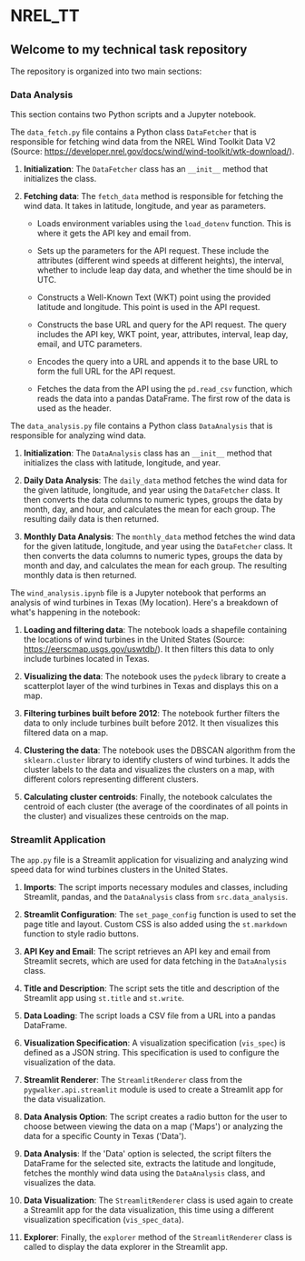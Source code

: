 # NREL_TT

## Welcome to my technical task repository

The repository is organized into two main sections:

### Data Analysis

This section contains two Python scripts and a Jupyter notebook.

The `data_fetch.py` file contains a Python class `DataFetcher` that is responsible for fetching wind data from the NREL Wind Toolkit Data V2 (Source: https://developer.nrel.gov/docs/wind/wind-toolkit/wtk-download/).

1. **Initialization**: The `DataFetcher` class has an `__init__` method that initializes the class. 

2. **Fetching data**: The `fetch_data` method is responsible for fetching the wind data. It takes in latitude, longitude, and year as parameters.

    - Loads environment variables using the `load_dotenv` function. This is where it gets the API key and email from.

    - Sets up the parameters for the API request. These include the attributes (different wind speeds at different heights), the interval, whether to include leap day data, and whether the time should be in UTC.

    - Constructs a Well-Known Text (WKT) point using the provided latitude and longitude. This point is used in the API request.

    - Constructs the base URL and query for the API request. The query includes the API key, WKT point, year, attributes, interval, leap day, email, and UTC parameters.

    - Encodes the query into a URL and appends it to the base URL to form the full URL for the API request.

    - Fetches the data from the API using the `pd.read_csv` function, which reads the data into a pandas DataFrame. The first row of the data is used as the header.

The `data_analysis.py` file contains a Python class `DataAnalysis` that is responsible for analyzing wind data.

1. **Initialization**: The `DataAnalysis` class has an `__init__` method that initializes the class with latitude, longitude, and year.

2. **Daily Data Analysis**: The `daily_data` method fetches the wind data for the given latitude, longitude, and year using the `DataFetcher` class. It then converts the data columns to numeric types, groups the data by month, day, and hour, and calculates the mean for each group. The resulting daily data is then returned.

3. **Monthly Data Analysis**: The `monthly_data` method fetches the wind data for the given latitude, longitude, and year using the `DataFetcher` class. It then converts the data columns to numeric types, groups the data by month and day, and calculates the mean for each group. The resulting monthly data is then returned.

The `wind_analysis.ipynb` file is a Jupyter notebook that performs an analysis of wind turbines in Texas (My location). Here's a breakdown of what's happening in the notebook:

1. **Loading and filtering data**: The notebook loads a shapefile containing the locations of wind turbines in the United States (Source: https://eerscmap.usgs.gov/uswtdb/). It then filters this data to only include turbines located in Texas.

2. **Visualizing the data**: The notebook uses the `pydeck` library to create a scatterplot layer of the wind turbines in Texas and displays this on a map.

3. **Filtering turbines built before 2012**: The notebook further filters the data to only include turbines built before 2012. It then visualizes this filtered data on a map.

4. **Clustering the data**: The notebook uses the DBSCAN algorithm from the `sklearn.cluster` library to identify clusters of wind turbines. It adds the cluster labels to the data and visualizes the clusters on a map, with different colors representing different clusters.

5. **Calculating cluster centroids**: Finally, the notebook calculates the centroid of each cluster (the average of the coordinates of all points in the cluster) and visualizes these centroids on the map.

### Streamlit Application

The `app.py` file is a Streamlit application for visualizing and analyzing wind speed data for wind turbines clusters in the United States.

1. **Imports**: The script imports necessary modules and classes, including Streamlit, pandas, and the `DataAnalysis` class from `src.data_analysis`.

2. **Streamlit Configuration**: The `set_page_config` function is used to set the page title and layout. Custom CSS is also added using the `st.markdown` function to style radio buttons.

3. **API Key and Email**: The script retrieves an API key and email from Streamlit secrets, which are used for data fetching in the `DataAnalysis` class.

4. **Title and Description**: The script sets the title and description of the Streamlit app using `st.title` and `st.write`.

5. **Data Loading**: The script loads a CSV file from a URL into a pandas DataFrame.

6. **Visualization Specification**: A visualization specification (`vis_spec`) is defined as a JSON string. This specification is used to configure the visualization of the data.

7. **Streamlit Renderer**: The `StreamlitRenderer` class from the `pygwalker.api.streamlit` module is used to create a Streamlit app for the data visualization.

8. **Data Analysis Option**: The script creates a radio button for the user to choose between viewing the data on a map ('Maps') or analyzing the data for a specific County in Texas ('Data').

9. **Data Analysis**: If the 'Data' option is selected, the script filters the DataFrame for the selected site, extracts the latitude and longitude, fetches the monthly wind data using the `DataAnalysis` class, and visualizes the data.

10. **Data Visualization**: The `StreamlitRenderer` class is used again to create a Streamlit app for the data visualization, this time using a different visualization specification (`vis_spec_data`).

11. **Explorer**: Finally, the `explorer` method of the `StreamlitRenderer` class is called to display the data explorer in the Streamlit app.